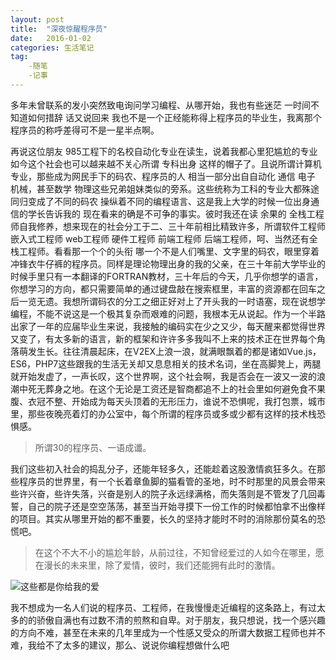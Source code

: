```yaml
---
layout: post
title:  "深夜惊醒程序员"
date:   2016-01-02
categories: 生活笔记
tag: 
    -随笔
    -记事
---
```

多年未曾联系的发小突然致电询问学习编程、从哪开始，我也有些迷茫 一时间不知道如何措辞 话又说回来 我也不是一个正经能称得上程序员的毕业生，我离那个程序员的称呼差得可不是一星半点啊。

再说这位朋友 985工程下的名校自动化专业在读生，说着我都心里犯尴尬的专业 如今这个社会也可以越来越不关心所谓 专科出身 这样的帽子了。且说所谓计算机专业，那些成为网民手下的码农、程序员的人 相当一部分出自自动化 通信 电子 机械，甚至数学 物理这些兄弟姐妹类似的旁系。这些统称为工科的专业大都殊途同归变成了不同的码农 操纵着不同的编程语言、这是我上大学的时候一位出身通信的学长告诉我的 现在看来的确是不可争的事实。彼时我还在读 余果的 全栈工程师自我修养，想来现在的社会分工于二、三十年前相比精致许多，所谓软件工程师 嵌入式工程师 web工程师 硬件工程师 前端工程师 后端工程师，呵、当然还有全栈工程师。看看那一个个的头衔 哪一个不是人们嘴里、文字里的码农，眼里穿着冲锋衣牛仔裤的程序员。同样是理论物理出身的我的父亲，在三十年前大学毕业的时候手里只有一本翻译的FORTRAN教材，三十年后的今天，几乎你想学的语言，你想学习的方向，都只需要简单的通过键盘敲在搜索框里，丰富的资源都在回车之后一览无遗。我想所谓码农的分工之细正好对上了开头我的一时语塞，现在说想学编程，不能不说这是一个极其复杂而艰难的问题，我根本无从说起。作为一个半路出家了一年的应届毕业生来说，我接触的编码实在少之又少，每天醒来都觉得世界又变了，有太多新的语言，新的框架和许许多多我叫不上来的技术正在世界每个角落萌发生长。往往清晨起床，在V2EX上浪一浪，就满眼飘着的都是诸如Vue.js，ES6，PHP7这些跟我的生活无关却又息息相关的技术名词，坐在高脚凳上，两腿就开始发虚了，一声长叹，这个世界啊，这个社会啊，我是否会在一波又一波的浪潮中死无葬身之地。在这个无论是工资还是智商都追不上的社会里如何避免食不果腹、衣冠不整、开始成为每天头顶着的无形压力，谁说不恐惧呢，我打包票，城市里，那些夜晚亮着灯的办公室中，每个所谓的程序员或多或少都有这样的技术栈恐惧感。
>所谓30的程序员、一语成谶。

我们这些初入社会的捣乱分子，还能年轻多久，还能趁着这股激情疯狂多久。在那些程序员的世界里，有一个长着章鱼脚的猫看管的圣地，时不时那里的风景会带来些许兴奋，些许失落，兴奋是别人的院子永远绿满格，而失落则是不管发了几回毒誓，自己的院子还是空空荡荡，甚至当开始寻摸下一份工作的时候都怕拿不出像样的项目。其实从哪里开始的都不重要，长久的坚持才能时不时的消除那份莫名的恐慌吧。
>在这个不大不小的尴尬年龄，从前过往，不知曾经爱过的人如今在哪里，愿在漫长的未来里，除了爱情，彼时，我们还能拥有此时的激情。


![这些都是你给我的爱](/TempBlogs/img/pictures/20160102.jpeg)

我不想成为一名人们说的程序员、工程师，在我慢慢走近编程的这条路上，有过太多的的骄傲自满也有过数不清的煎熬和自卑。对于朋友，我只想说，找一个感兴趣的方向不难，甚至在未来的几年里成为一个性感又受众的所谓大数据工程师也并不难，我给不了太多的建议，那么、说说你编程想做什么吧
